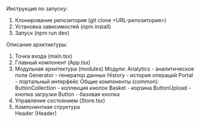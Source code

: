 Инструкция по запуску: 
1. Клонирование репозитория (git clone <URL-репозитория>)
2. Установка зависимостей (npm install)
3.  Запуск (npm run dev)

Описание архктиктуры:
1. Точка входа (main.tsx)
2. Главный компонент (App.tsx)
3. Модульная архитектура (modules)
Модули:
Analytics - аналитическое поле
Generator - генератор данных
History - история операций
Portal - портальный интерфейс
Общие компоненты (common):
ButtonCollection - коллекция кнопок
Basket - корзина
ButtonUpload - кнопка загрузки
Button - базовая кнопка
4. Управление состоянием (Store.tsx)
5. Компонентная структура  
Header (Header)
